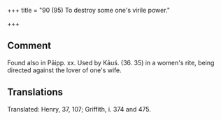 +++
title = "90 (95) To destroy some one's virile power."

+++
## Comment
Found also in Pāipp. xx. Used by Kāuś. (36. 35) in a women's rite, being directed against the lover of one's wife.


## Translations
Translated: Henry, 37, 107; Griffith, i. 374 and 475.
